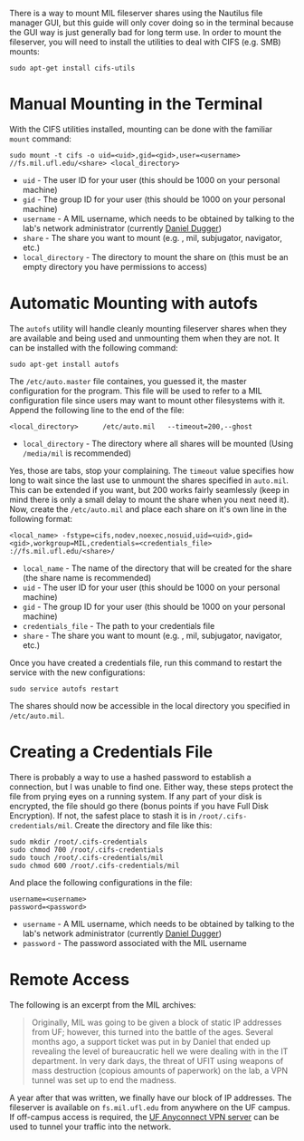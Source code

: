 There is a way to mount MIL fileserver shares using the Nautilus file manager GUI, but this guide will only cover doing so in the terminal because the GUI way is just generally bad for long term use. In order to mount the fileserver, you will need to install the utilities to deal with CIFS (e.g. SMB) mounts:

    sudo apt-get install cifs-utils


# Manual Mounting in the Terminal

With the CIFS utilities installed, mounting can be done with the familiar `mount` command:

    sudo mount -t cifs -o uid=<uid>,gid=<gid>,user=<username> //fs.mil.ufl.edu/<share> <local_directory>

* `uid` - The user ID for your user (this should be 1000 on your personal machine)
* `gid` - The group ID for your user (this should be 1000 on your personal machine)
* `username` - A MIL username, which needs to be obtained by talking to the lab's network administrator (currently [Daniel Dugger](https://github.com/duggerd))
* `share` - The share you want to mount (e.g. <username>, mil, subjugator, navigator, etc.)
* `local_directory` - The directory to mount the share on (this must be an empty directory you have permissions to access)


# Automatic Mounting with autofs

The `autofs` utility will handle cleanly mounting fileserver shares when they are available and being used and unmounting them when they are not. It can be installed with the following command:

    sudo apt-get install autofs

The `/etc/auto.master` file containes, you guessed it, the master configuration for the program. This file will be used to refer to a MIL configuration file since users may want to mount other filesystems with it. Append the following line to the end of the file:

    <local_directory>      /etc/auto.mil   --timeout=200,--ghost

* `local_directory` - The directory where all shares will be mounted (Using `/media/mil` is recommended)

Yes, those are tabs, stop your complaining. The `timeout` value specifies how long to wait since the last use to unmount the shares specified in `auto.mil`. This can be extended if you want, but 200 works fairly seamlessly (keep in mind there is only a small delay to mount the share when you next need it). Now, create the `/etc/auto.mil` and place each share on it's own line in the following format:

    <local_name> -fstype=cifs,nodev,noexec,nosuid,uid=<uid>,gid=<gid>,workgroup=MIL,credentials=<credentials_file>       ://fs.mil.ufl.edu/<share>/

* `local_name` - The name of the directory that will be created for the share (the share name is recommended)
* `uid` - The user ID for your user (this should be 1000 on your personal machine)
* `gid` - The group ID for your user (this should be 1000 on your personal machine)
* `credentials_file` - The path to your credentials file
* `share` - The share you want to mount (e.g. <username>, mil, subjugator, navigator, etc.)

Once you have created a credentials file, run this command to restart the service with the new configurations:

    sudo service autofs restart

The shares should now be accessible in the local directory you specified in `/etc/auto.mil`.


# Creating a Credentials File

There is probably a way to use a hashed password to establish a connection, but I was unable to find one. Either way, these steps protect the file from prying eyes on a running system. If any part of your disk is encrypted, the file should go there (bonus points if you have Full Disk Encryption). If not, the safest place to stash it is in `/root/.cifs-credentials/mil`. Create the directory and file like this:

    sudo mkdir /root/.cifs-credentials
    sudo chmod 700 /root/.cifs-credentials
    sudo touch /root/.cifs-credentials/mil
    sudo chmod 600 /root/.cifs-credentials/mil

And place the following configurations in the file:

    username=<username>
    password=<password>

* `username` - A MIL username, which needs to be obtained by talking to the lab's network administrator (currently [Daniel Dugger](https://github.com/duggerd))
* `password` - The password associated with the MIL username


# Remote Access

The following is an excerpt from the MIL archives:

> Originally, MIL was going to be given a block of static IP addresses from UF; however, this turned into the
battle of the ages. Several months ago, a support ticket was put in by Daniel that ended up revealing the level of bureaucratic hell we were dealing with in the IT department. In very dark days, the threat of UFIT using weapons of mass destruction (copious amounts of paperwork) on the lab, a VPN tunnel was set up to end the madness.

A year after that was written, we finally have our block of IP addresses. The fileserver is available on `fs.mil.ufl.edu` from anywhere on the UF campus. If off-campus access is required, the [UF Anyconnect VPN server](https://connect.ufl.edu/it/wiki/Pages/glvpn-anyconnect-install.aspx) can be used to tunnel your traffic into the network.